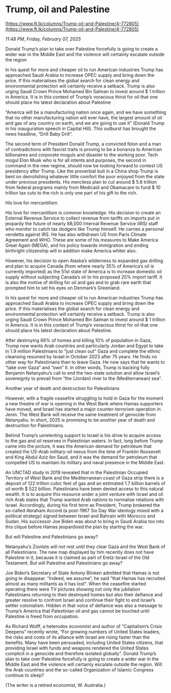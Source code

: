 # Trump, oil and Palestine

[https://www.ft.lk/columns/Trump-oil-and-Palestine/4-772805](https://www.ft.lk/columns/Trump-oil-and-Palestine/4-772805)

*11:48 PM, Friday, February 07, 2025*

Donald Trump’s plan to take over Palestine forcefully is going to create a wider war in the Middle East and the violence will certainly escalate outside the region

In his quest for more and cheaper oil to run American industries Trump has approached Saudi Arabia to increase OPEC supply and bring down the price. If this materialises the global search for clean energy and environmental protection will certainly receive a setback. Trump is also urging Saudi Crown Prince Mohamed Bin Salman to invest around $ 1 trillion in America. It is in this context of Trump’s voracious thirst for oil that one should place his latest declaration about Palestine

“America will be a manufacturing nation once again, and we have something that no other manufacturing nation will ever have, the largest amount of oil and gas of any country on earth, and we are going to use it” (Donald Trump in his inauguration speech in Capital Hill). This outburst has brought the news headline, “Drill Baby Drill”.

The second term of President Donald Trump, a convicted felon and a man of contradictions with fascist traits is proving to be a bonanza to American billionaires and corporate moguls and disaster to the working poor. Tech mogul Elon Musk who is for all intents and purposes, the second in command in the new regime, should now be looking forward to contest US presidency after Trump. Like the proverbial bull in a China shop Trump is bent on demolishing whatever little comfort the poor enjoyed from the state under previous presidents. His merciless plan to cut around $ 5.6 trillion from federal programs mainly from Medicaid and Obamacare to fund $ 10 trillion tax cuts to the rich is only one part of his gift to the rich.

His love for mercantilism

His love for mercantilism is common knowledge. His decision to create an External Revenue Service to collect revenue from tariffs on imports put in jeopardy the future of nearly 88,000 Internal Revenue Service (IRS) staff who monitor to catch tax dodgers like Trump himself. He carries a personal vendetta against IRS. He has also withdrawn US from Paris Climate Agreement and WHO. These are some of his measures to Make America Great Again (MEGA), and his policy towards immigration and ending birthright citizenship will in addition make America whiter also.

However, his decision to open Alaska’s wilderness to expanded gas drilling and plan to acquire Canada (from where nearly 35% of America’s oil is currently imported) as the 51st state of America is to increase domestic oil supply without subjecting Canada’s oil to his proposed 25% import tariff. It is also the motive of drilling for oil and gas and to grab rare earth that prompted him to set his eyes on Denmark’s Greenland.

In his quest for more and cheaper oil to run American industries Trump has approached Saudi Arabia to increase OPEC supply and bring down the price. If this materialises the global search for clean energy and environmental protection will certainly receive a setback. Trump is also urging Saudi Crown Prince Mohamed Bin Salman to invest around $ 1 trillion in America. It is in this context of Trump’s voracious thirst for oil that one should place his latest declaration about Palestine.

After destroying 66% of homes and killing 10% of population in Gaza, Trump now wants Arab countries and particularly Jordan and Egypt to take in 1.9 million Palestinians to “just clean out” Gaza and complete the ethnic cleansing resumed by Israel in October 2023 after 75 years. He finds no other way for Palestinians than to leave Gaza. He now says that he wants to “take over Gaza” and “own” it. In other words, Trump is backing fully Benjamin Netanyahu’s call to end the two-state solution and allow Israel’s sovereignty to prevail from “the (Jordan) river to the (Mediterranean) sea”.

Another year of death and destruction for Palestinians

However, with a fragile ceasefire struggling to hold in Gaza for the moment a new theatre of war is opening in the West Bank where Hamas supporters have moved, and Israel has started a major counter-terrorism operation in Jenin. The West Bank will receive the same treatment of genocide from Netanyahu. In short, 2025 is promising to be another year of death and destruction for Palestinians.

Behind Trump’s unrelenting support to Israel is his drive to acquire access to the gas and oil reserves in Palestinian waters. In fact, long before Trump came into the picture, it was the American demand for petroleum that created the US-Arab military-oil nexus from the time of Franklin Roosevelt and King Abdul Aziz ibn Saud, and it was the demand for petroleum that compelled US to maintain its military and naval presence in the Middle East.

An UNCTAD study in 2019 revealed that in the Palestinian Occupied Territory of West Bank and the Mediterranean coast of Gaza strip there is a deposit of 122 trillion cubic feet of gas and an estimated 1.7 billion barrels of oil worth $ 522 billion. Palestinians have been denied access to this natural wealth. It is to acquire this resource under a joint venture with Israel and oil rich Arab states that Trump wanted Arab nations to normalise relations with Israel. Accordingly, during his first term as President, Trump brokered the so-called Abraham Accord (a post-1967 Six Day War ideology mixed with a political strategy) signed between Israel and Bahrain with Morocco and Sudan. His successor Joe Biden was about to bring in Saudi Arabia too into this clique before Hamas jeopardised the plan by starting the war.

But will Palestine and Palestinians go away?

Netanyahu’s Zionists will not rest until they clear Gaza and the West Bank of all Palestinians. The new map displayed by him recently does not have Palestine in it, because it is claimed as part of Eretz-Israel of the Old Testament. But will Palestine and Palestinians go away?

Joe Biden’s Secretary of State Antony Blinken admitted that Hamas is not going to disappear. “Indeed, we assume”, he said “that Hamas has recruited almost as many militants as it has lost”. When the ceasefire started operating there were TV pictures showing not only the jubilation Palestinians returning to their destroyed homes but also their defiance and greater resolve to confront Israel and continue their fight to end Israel’s settler colonialism. Hidden in that voice of defiance was also a message to Trump’s America that Palestinian oil and gas cannot be touched until Palestine is freed from occupation.

As Richard Wolff, a heterodox economist and author of “Capitalism’s Crisis Deepens” recently wrote, “For growing numbers of United States leaders, the risks and costs of its alliance with Israel are rising faster than the benefits. Many have been persuaded, including United States citizens, that providing Israel with funds and weapons rendered the United States complicit in a genocide and therefore isolated globally”. Donald Trump’s plan to take over Palestine forcefully is going to create a wider war in the Middle East and the violence will certainly escalate outside the region. Will the Arab countries and the so-called Organization of Islamic Congress continue to sleep?

(The writer is a retired economist, W. Australia.)


